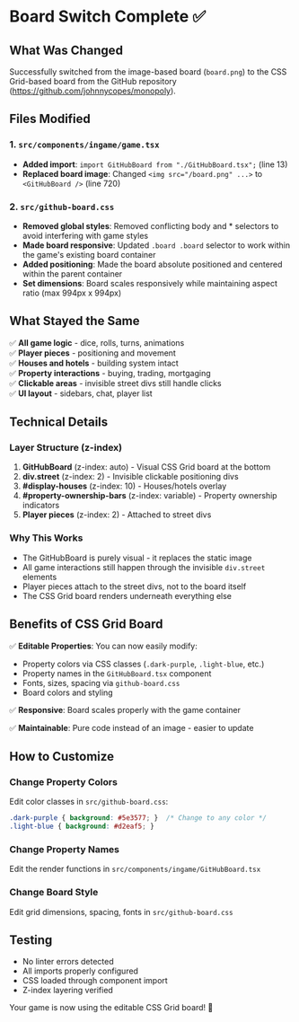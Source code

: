 # Board Switch Complete ✅

## What Was Changed

Successfully switched from the image-based board (`board.png`) to the CSS Grid-based board from the GitHub repository (https://github.com/johnnycopes/monopoly).

## Files Modified

### 1. `src/components/ingame/game.tsx`
- **Added import**: `import GitHubBoard from "./GitHubBoard.tsx";` (line 13)
- **Replaced board image**: Changed `<img src="/board.png" ...>` to `<GitHubBoard />` (line 720)

### 2. `src/github-board.css`
- **Removed global styles**: Removed conflicting body and * selectors to avoid interfering with game styles
- **Made board responsive**: Updated `.board .board` selector to work within the game's existing board container
- **Added positioning**: Made the board absolute positioned and centered within the parent container
- **Set dimensions**: Board scales responsively while maintaining aspect ratio (max 994px x 994px)

## What Stayed the Same

✅ **All game logic** - dice, rolls, turns, animations  
✅ **Player pieces** - positioning and movement  
✅ **Houses and hotels** - building system intact  
✅ **Property interactions** - buying, trading, mortgaging  
✅ **Clickable areas** - invisible street divs still handle clicks  
✅ **UI layout** - sidebars, chat, player list  

## Technical Details

### Layer Structure (z-index)
1. **GitHubBoard** (z-index: auto) - Visual CSS Grid board at the bottom
2. **div.street** (z-index: 2) - Invisible clickable positioning divs
3. **#display-houses** (z-index: 10) - Houses/hotels overlay
4. **#property-ownership-bars** (z-index: variable) - Property ownership indicators
5. **Player pieces** (z-index: 2) - Attached to street divs

### Why This Works
- The GitHubBoard is purely visual - it replaces the static image
- All game interactions still happen through the invisible `div.street` elements
- Player pieces attach to the street divs, not to the board itself
- The CSS Grid board renders underneath everything else

## Benefits of CSS Grid Board

✅ **Editable Properties**: You can now easily modify:
- Property colors via CSS classes (`.dark-purple`, `.light-blue`, etc.)
- Property names in the `GitHubBoard.tsx` component
- Fonts, sizes, spacing via `github-board.css`
- Board colors and styling

✅ **Responsive**: Board scales properly with the game container

✅ **Maintainable**: Pure code instead of an image - easier to update

## How to Customize

### Change Property Colors
Edit color classes in `src/github-board.css`:
```css
.dark-purple { background: #5e3577; }  /* Change to any color */
.light-blue { background: #d2eaf5; }
```

### Change Property Names
Edit the render functions in `src/components/ingame/GitHubBoard.tsx`

### Change Board Style
Edit grid dimensions, spacing, fonts in `src/github-board.css`

## Testing
- No linter errors detected
- All imports properly configured
- CSS loaded through component import
- Z-index layering verified

Your game is now using the editable CSS Grid board! 🎲

